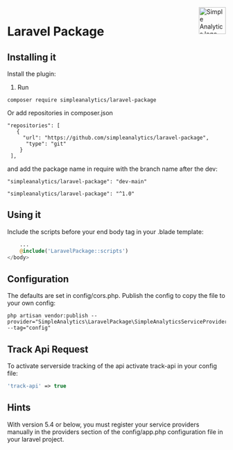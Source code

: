 <a href="https://simpleanalytics.com/?ref=github.com/simpleanalytics/django-plugin">
  <img src="https://assets.simpleanalytics.com/images/logos/logo-github-readme.png" alt="Simple Analytics logo" align="right" height="62" />
</a>

# Laravel Package

## Installing it

Install the plugin:

1. Run
```console
composer require simpleanalytics/laravel-package
```

Or add repositories in composer.json

```
"repositories": [
   {
     "url": "https://github.com/simpleanalytics/laravel-package",
      "type": "git"
    }
 ],
 ```

and add the package name in require with the branch name after the dev:

`"simpleanalytics/laravel-package": "dev-main"`

`"simpleanalytics/laravel-package": "^1.0"`


## Using it

Include the scripts before your end body tag in your .blade template:
```php
    ...
    @include('LaravelPackage::scripts')
</body>
```
## Configuration
The defaults are set in config/cors.php. Publish the config to copy the file to your own config:
```console
php artisan vendor:publish --provider="SimpleAnalytics\LaravelPackage\SimpleAnalyticsServiceProvider" --tag="config"
```

## Track Api Request
To activate serverside tracking of the api activate track-api in your config file:
```php
'track-api' => true
```

## Hints
With version 5.4 or below, you must register your service providers manually in the providers section of the config/app.php configuration file in your laravel project.

